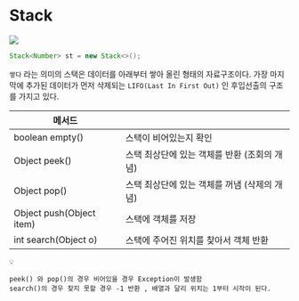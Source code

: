 # Stack

![](https://i.imgur.com/tRS7esH.png)

````java
Stack<Number> st = new Stack<>();
````

`쌓다` 라는 의미의 스택은 데이터를 아래부터 쌓아 올린 형태의 자료구조이다.
가장 마지막에 추가된 데이터가 먼저 삭제되는 `LIFO(Last In First Out)` 인 후입선출의 구조를 가지고 있다.

| 메서드                      |                            |
| ------------------------ | -------------------------- |
| boolean empty()          | 스택이 비어있는지 확인               |
| Object peek()            | 스택 최상단에 있는 객체를 반환 (조회의 개념) |
| Object pop()             | 스택 최상단에 있는 객체를 꺼냄 (삭제의 개념) |
| Object push(Object item) | 스택에 객체를 저장                 |
| int search(Object o)     | 스택에 주어진 위치를 찾아서 객체 반환      |

````
💡

peek() 와 pop()의 경우 비어있을 경우 Exception이 발생함
search()의 경우 찾지 못할 경우 -1 반환 , 배열과 달리 위치는 1부터 시작이 된다.
````
